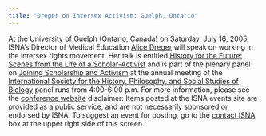 ```yaml
---
title: "Dreger on Intersex Activism: Guelph, Ontario"
---
```


At the University of Guelph (Ontario, Canada) on Saturday, July 16, 2005, <span class="caps">ISNA</span>&#8217;s Director of Medical Education [Alice Dreger][1] will speak on working in the intersex rights movement. Her talk is entitled [History for the Future: Scenes from the Life of a Scholar-Activist][2] and is part of the plenary panel on [Joining Scholarship and Activism][2] at the annual meeting of the [International Society for the History, Philosophy, and Social Studies of Biology][3] panel runs from 4:00-6:00 p.m. For more information, please see the [conference website][4] disclaimer: Items posted at the <span class="caps">ISNA</span> events site are provided as a public service, and are not necessarily sponsored or endorsed by <span class="caps">ISNA</span>. To suggest an event for posting, go to the [contact <span class="caps">ISNA</span>][5] box at the upper right side of this screen.

 [1]: /about/dreger
 [2]: http://www.ishpssb.org/ocs/schedule.php
 [3]: http://www.ishpssb.org/.%5Cn%5CnThe
 [4]: http://www.ishpssb.org/ocs/.%5Cn%5CnStandard
 [5]: /about/contact